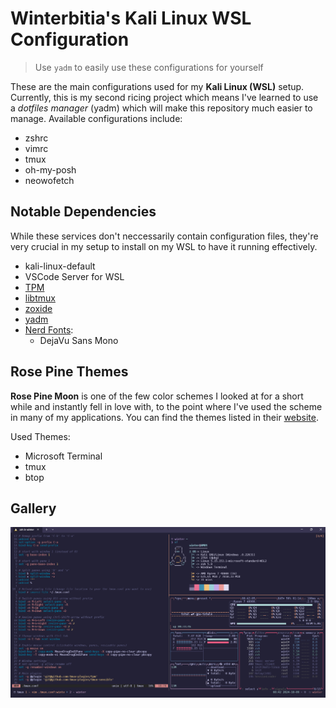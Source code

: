 # Winterbitia's Kali Linux WSL Configuration

> Use `yadm` to easily use these configurations for yourself

These are the main configurations used for my **Kali Linux (WSL)** setup. Currently, this is my second ricing project which means I've learned to use a *dotfiles manager* (yadm) which will make this repository much easier to manage. Available configurations include:

* zshrc
* vimrc
* tmux
* oh-my-posh
* neowofetch

## Notable Dependencies

While these services don't neccessarily contain configuration files, they're very crucial in my setup to install on my WSL to have it running effectively.
* kali-linux-default
* VSCode Server for WSL
* [TPM](https://github.com/tmux-plugins/tpm)
* [libtmux](https://libtmux.git-pull.com/)
* [zoxide](https://github.com/ajeetdsouza/zoxide)
* [yadm](https://yadm.io/docs/install#)
* [Nerd Fonts](https://www.nerdfonts.com/font-downloads):
    * DejaVu Sans Mono

## Rose Pine Themes

**Rose Pine Moon** is one of the few color schemes I looked at for a short while and instantly fell in love with, to the point where I've used the scheme in many of my applications. You can find the themes listed in their [website](https://rosepinetheme.com/).

<!-- <details> -->
<!-- <summary> -->
Used Themes:
 <!-- [CLICK TO OPEN] -->
<!-- </summary> -->
* Microsoft Terminal
* tmux
* btop
<!-- </details> -->

## Gallery

![image](gallery/image2.png)
